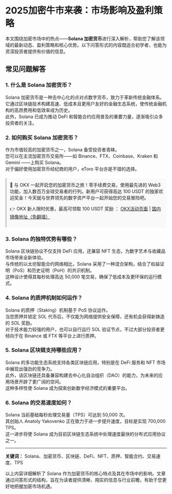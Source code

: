 # 2025加密牛市来袭：市场影响及盈利策略

本文围绕加密市场中的热点——**Solana 加密货币**进行深入解析，帮助您了解该领域的最新动态、盈利策略和核心优势。以下问答形式的内容既适合初学者，也能为资深投资者提供有价值的信息。

## 常见问题解答

### 1. 什么是 Solana 加密货币？

Solana 加密货币是一种去中心化的点对点数字货币，致力于革新传统金融体系。  
它通过区块链技术构建高速、低成本且更用户友好的金融生态系统，使传统金融机构的高昂费用和低效率成为历史。  
此外，Solana 已成为推动 DeFi 和智能合约应用普及的重要力量，逐渐吸引众多投资者的关注。

### 2. 如何购买 Solana 加密货币？

作为市值较高的加密货币之一，Solana 备受投资者青睐。  
您可以在主流加密货币交易所——如 Binance、FTX、Coinbase、Kraken 和 Gemini ——上购买 Solana。  
对于偏好使用加密货币经纪商的用户，eToro 平台亦是不错的选择。

<div style="background:#f9f9f9;border-left:4px solid #ccc;padding:10px;margin:20px 0;">
🚀 与 OKX 一起开启您的加密货币之旅！零手续费交易，使用最先进的 Web3 功能，加入数百万全球交易者的行列。新用户可获得高达 100 USDT 的独家欢迎奖金！今天就与世界领先的数字资产平台一起开始您的交易冒险吧。

👉 OKX 新人限时优惠，最高可领取 100 USDT 奖励 ： [OKX活动页面](https://bit.ly/OKXe) | [国内镜像地址（免翻墙）](https://bit.ly/okX)
</div>

### 3. Solana 的独特优势有哪些？

Solana 区块链协议不仅支持 DeFi 应用，还兼容 NFT 生态，为数字艺术与收藏品市场带来全新体验。  
与传统的以太坊智能合约网络相比，Solana 采用了一种混合架构，结合了权益证明（PoS）和历史证明（PoH）的共识机制。  
这种设计使得其每秒处理高达 50,000 笔交易，确保了低成本及更环保的运行模式。

### 4. Solana 的质押机制如何运作？

Solana 的质押（Staking）机制基于 PoS 协议运作。  
当您质押并锁定 SOL 代币后，不仅能为网络提供安全保障，还有机会获得新铸造的 SOL 奖励。  
对于技术能力较强的用户，也可以自行运行 SOL 验证节点，不过大部分投资者更倾向于在 Binance 或 FTX 等平台上进行质押。

### 5. Solana 区块链支持哪些应用？

Solana 的多功能生态系统支持各类区块链应用，特别是在 DeFi 服务和 NFT 市场中展现出强劲的竞争力。  
此外，该区块链还具备兼容构建去中心化自治组织（DAO）的能力，为未来的应用场景开辟了更广阔的空间。  
这种多样性使 Solana 成为探索创新数字经济模式的重要平台。

### 6. Solana 的交易速度如何？

Solana 当前基础每秒处理交易量（TPS）可达到 50,000 次。  
其创始人 Anatoly Yakovenko 正在致力于进一步提升速度，目标是实现 700,000 TPS。  
这一进步将使 Solana 成为目前区块链生态系统中处理速度最快的分布式应用协议之一。

---

**关键词：** Solana、加密货币、区块链、DeFi、NFT、质押、智能合约、交易速度、TPS

以上内容详细解析了 Solana 作为加密货币的核心特点及其在市场中的影响。文章通过问答形式的结构，旨在为读者提供清晰、翔实的信息与行业前瞻，有助于您更好地把握加密市场机遇。